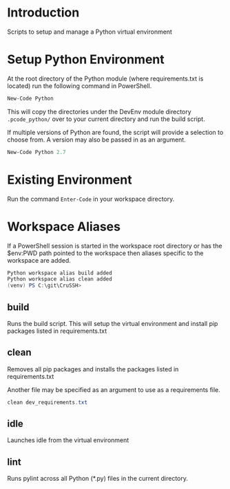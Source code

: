 # Introduction

Scripts to setup and manage a Python virtual environment

# Setup Python Environment

At the root directory of the Python module (where requirements.txt is located) run the following command in PowerShell.

```powershell
New-Code Python
``` 

This will copy the directories under the DevEnv module directory `.pcode_python/`
over to your current directory and run the build script.

If multiple versions of Python are found, the script will provide a selection
to choose from. A version may also be passed in as an argument.

```powershell
New-Code Python 2.7
```

# Existing Environment

Run the command `Enter-Code` in your workspace directory.

# Workspace Aliases

If a PowerShell session is started in the workspace root directory or has the $env:PWD path pointed to the workspace then aliases specific to the workspace are added.

```powershell
Python workspace alias build added
Python workspace alias clean added
(venv) PS C:\git\CruSSH>
```

## build

Runs the build script. This will setup the virtual environment and install
pip packages listed in requirements.txt

## clean

Removes all pip packages and installs the packages listed in requirements.txt

Another file may be specified as an argument to use as a requirements file.

```powershell
clean dev_requirements.txt
```

## idle

Launches idle from the virtual environment

## lint

Runs pylint across all Python (*.py) files in the current directory.
